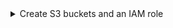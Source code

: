
<details><summary>Create S3 buckets and an IAM role</summary>

This article demonstrates the basics of how to configure an AWS IAM user, create an S3 bucket and configure ClickHouse to use the bucket as an S3 disk. You should work with your security team to determine the permissions to be used, and consider these as a starting point.

### Create an AWS IAM user
In this procedure, we'll be creating a service account user, not a login user.
1.  Log into the AWS IAM Management Console.

2. In "users", select **Add users**

  ![create_iam_user_0](@site/docs/en/_snippets/images/s3/s3-1.png)

3. Enter the user name and set the credential type to **Access key - Programmatic access** and select **Next: Permissions**

  ![create_iam_user_1](@site/docs/en/_snippets/images/s3/s3-2.png)

4. Do not add the user to any group; select **Next: Tags**

  ![create_iam_user_2](@site/docs/en/_snippets/images/s3/s3-3.png)

5. Unless you need to add any tags, select **Next: Review**

  ![create_iam_user_3](@site/docs/en/_snippets/images/s3/s3-4.png)

6. Select **Create User**

    :::note
    The warning message stating that the user has no permissions can be ignored; permissions will be granted on the bucket for the user in the next section
    :::

  ![create_iam_user_4](@site/docs/en/_snippets/images/s3/s3-5.png)

7. The user is now created; click on **show** and copy the access and secret keys.
:::note
Save the keys somewhere else; this is the only time that the secret access key will be available.
:::

  ![create_iam_user_5](@site/docs/en/_snippets/images/s3/s3-6.png)

8. Click close, then find the user in the users screen.

  ![create_iam_user_6](@site/docs/en/_snippets/images/s3/s3-7.png)

9. Copy the ARN (Amazon Resource Name) and save it for use when configuring the access policy for the bucket.

  ![create_iam_user_7](@site/docs/en/_snippets/images/s3/s3-8.png)

### Create an S3 bucket
1. In the S3 bucket section, select **Create bucket**

  ![create_s3_bucket_0](@site/docs/en/_snippets/images/s3/s3-9.png)

2. Enter a bucket name, leave other options default
:::note
The bucket name must be unique across AWS, not just the organization, or it will emit an error.
:::
3. Leave `Block all Public Access` enabled; public access is not needed.

  ![create_s3_bucket_2](@site/docs/en/_snippets/images/s3/s3-a.png)

4. Select **Create Bucket** at the bottom of the page

  ![create_s3_bucket_3](@site/docs/en/_snippets/images/s3/s3-b.png)

5. Select the link, copy the ARN, and save it for use when configuring the access policy for the bucket.

6. Once the bucket has been created, find the new S3 bucket in the S3 buckets list and select the link

  ![create_s3_bucket_4](@site/docs/en/_snippets/images/s3/s3-c.png)

7. Select **Create folder**

  ![create_s3_bucket_5](@site/docs/en/_snippets/images/s3/s3-d.png)

8. Enter a folder name that will be the target for the ClickHouse S3 disk and select **Create folder**

  ![create_s3_bucket_6](@site/docs/en/_snippets/images/s3/s3-e.png)

9. The folder should now be visible on the bucket list

  ![create_s3_bucket_7](@site/docs/en/_snippets/images/s3/s3-f.png)

10. Select the checkbox for the new folder and click on **Copy URL** Save the URL copied to be used in the ClickHouse storage configuration in the next section.

  ![create_s3_bucket_8](@site/docs/en/_snippets/images/s3/s3-g.png)

11. Select the **Permissions** tab and click on the **Edit** button in the **Bucket Policy** section

  ![create_s3_bucket_9](@site/docs/en/_snippets/images/s3/s3-h.png)

12. Add a bucket policy, example below:
```json
{
	"Version": "2012-10-17",
	"Id": "Policy123456",
	"Statement": [
		{
			"Sid": "abc123",
			"Effect": "Allow",
			"Principal": {
				"AWS": "arn:aws:iam::921234567898:user/mars-s3-user"
			},
			"Action": "s3:*",
			"Resource": [
				"arn:aws:s3:::mars-doc-test",
				"arn:aws:s3:::mars-doc-test/*"
			]
		}
	]
}
```

```response
|Parameter | Description | Example Value |
|----------|-------------|----------------|
|Version | Version of the policy interpreter, leave as-is | 2012-10-17 |
|Sid | User-defined policy id | abc123 |
|Effect | Whether user requests will be allowed or denied | Allow |
|Principal | The accounts or user that will be allowed | arn:aws:iam::921234567898:user/mars-s3-user |
|Action | What operations are allowed on the bucket| s3:*|
|Resource | Which resources in the bucket will operations be allowed in | "arn:aws:s3:::mars-doc-test", "arn:aws:s3:::mars-doc-test/*" |
```

:::note
You should work with your security team to determine the permissions to be used, consider these as a starting point.
For more information on Policies and settings, refer to AWS documentation:
https://docs.aws.amazon.com/AmazonS3/latest/userguide/access-policy-language-overview.html
:::

13. Save the policy configuration.

</details>
